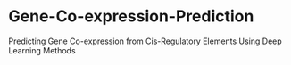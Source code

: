 # Gene-Co-expression-Prediction
Predicting Gene Co-expression from Cis-Regulatory Elements Using Deep Learning Methods
